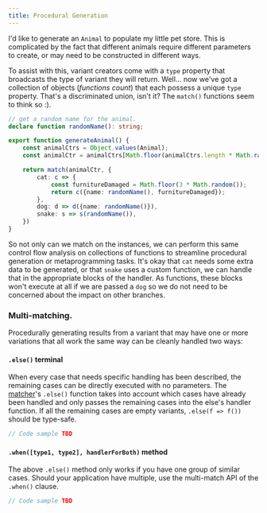 ```yaml
---
title: Procedural Generation
---
```


I'd like to generate an `Animal` to populate my little pet store. This is complicated by the fact that different animals require different parameters to create, or may need to be constructed in different ways.

To assist with this, variant creators come with a `type` property that broadcasts the type of variant they will return. Well... now we've got a collection of objects (*functions count*) that each possess a unique `type` property. That's a discriminated union, isn't it? The `match()` functions seem to think so :).

```ts
// get a random name for the animal.
declare function randomName(): string;

export function generateAnimal() {
    const animalCtrs = Object.values(Animal);
    const animalCtr = animalCtrs[Math.floor(animalCtrs.length * Math.random())];

    return match(animalCtr, {
        cat: c => {
            const furnitureDamaged = Math.floor(3 * Math.random());
            return c({name: randomName(), furnitureDamaged});
        },
        dog: d => d({name: randomName()}),
        snake: s => s(randomName()),
    })
}
```

So not only can we match on the instances, we can perform this same control flow analysis on collections of functions to streamline procedural generation or metaprogramming tasks. It's okay that `cat` needs some extra data to be generated, or that `snake` uses a custom function, we can handle that in the appropriate blocks of the handler. As functions, these blocks won't execute at all if we are passed a `dog` so we do not need to be concerned about the impact on other branches. 

### Multi-matching.

Procedurally generating results from a variant that may have one or more variations that all work the same way can be cleanly handled two ways:

#### `.else()` terminal

When every case that needs specific handling has been described, the remaining cases can be directly executed with no parameters. The [matcher](../book/matcher)'s `.else()` function takes into account which cases have already been handled and only passes the remaining cases into the else's handler function. If all the remaining cases are empty variants, `.else(f => f())` should be type-safe.

```ts
// Code sample TBD
```

#### `.when([type1, type2], handlerForBoth)` method

The above `.else()` method only works if you have one group of similar cases. Should your application have multiple, use the multi-match API of the `.when()` clause.

```ts
// Code sample TBD
```